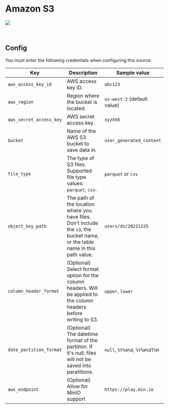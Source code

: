 # Amazon S3

![](https://help.grow.com/hc/article_attachments/1500016247722/amazons3.svg)

<br />

## Config

You must enter the following credentials when configuring this source:

| Key | Description | Sample value
| --- | --- | --- |
| `aws_access_key_id` | AWS access key ID. | `abc123` |
| `aws_region` | Region where the bucket is located. | `us-west-2` (default value) |
| `aws_secret_access_key` | AWS secret access key. | `xyz456` |
| `bucket` | Name of the AWS S3 bucket to save data in. | `user_generated_content` |
| `file_type` | The type of S3 files. Supported file type values: `parquet`, `csv`. | `parquet` or `csv` |
| `object_key_path` | The path of the location where you have files. Don’t include the `s3`, the bucket name, or the table name in this path value.  | `users/ds/20221225` |
| `column_header_format` | (Optional) Select format option for the column headers. Will be applied to the column headers before writing to S3. | `upper`, `lower` |
| `date_partition_format` | (Optional) The datetime format of the partition. If it's null, files will not be saved into paratitions. | `null`, `%Y%m%d`, `%Y%m%dT%H` |
| `aws_endpoint` | (Optional) Allow for MinIO support | `https://play.min.io` |

<br />
